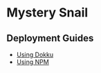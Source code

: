 # Mystery Snail

## Deployment Guides

* [Using Dokku][dokku]
* [Using NPM][npm]

[dokku]: https://github.com/PsychicCat/mysterysnail/blob/master/docs/dokku.md
[npm]: https://github.com/PsychicCat/mysterysnail/blob/master/docs/npm.md

